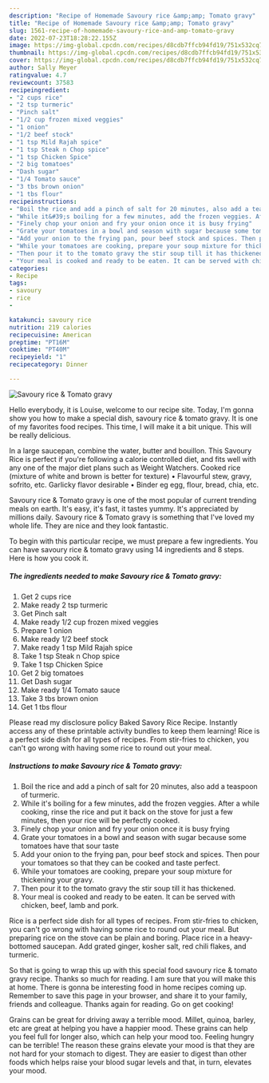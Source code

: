 ```yaml
---
description: "Recipe of Homemade Savoury rice &amp;amp; Tomato gravy"
title: "Recipe of Homemade Savoury rice &amp;amp; Tomato gravy"
slug: 1561-recipe-of-homemade-savoury-rice-and-amp-tomato-gravy
date: 2022-07-23T18:28:22.155Z
image: https://img-global.cpcdn.com/recipes/d8cdb7ffcb94fd19/751x532cq70/savoury-rice-tomato-gravy-recipe-main-photo.jpg
thumbnail: https://img-global.cpcdn.com/recipes/d8cdb7ffcb94fd19/751x532cq70/savoury-rice-tomato-gravy-recipe-main-photo.jpg
cover: https://img-global.cpcdn.com/recipes/d8cdb7ffcb94fd19/751x532cq70/savoury-rice-tomato-gravy-recipe-main-photo.jpg
author: Sally Meyer
ratingvalue: 4.7
reviewcount: 37583
recipeingredient:
- "2 cups rice"
- "2 tsp turmeric"
- "Pinch salt"
- "1/2 cup frozen mixed veggies"
- "1 onion"
- "1/2 beef stock"
- "1 tsp Mild Rajah spice"
- "1 tsp Steak n Chop spice"
- "1 tsp Chicken Spice"
- "2 big tomatoes"
- "Dash sugar"
- "1/4 Tomato sauce"
- "3 tbs brown onion"
- "1 tbs flour"
recipeinstructions:
- "Boil the rice and add a pinch of salt for 20 minutes, also add a teaspoon of turmeric."
- "While it&#39;s boiling for a few minutes, add the frozen veggies. After a while cooking, rinse the rice and put it back on the stove for just a few minutes, then your rice will be perfectly cooked."
- "Finely chop your onion and fry your onion once it is busy frying"
- "Grate your tomatoes in a bowl and season with sugar because some tomatoes have that sour taste"
- "Add your onion to the frying pan, pour beef stock and spices. Then pour your tomatoes so that they can be cooked and taste perfect."
- "While your tomatoes are cooking, prepare your soup mixture for thickening your gravy."
- "Then pour it to the tomato gravy the stir soup till it has thickened."
- "Your meal is cooked and ready to be eaten. It can be served with chicken, beef, lamb and pork."
categories:
- Recipe
tags:
- savoury
- rice
- 

katakunci: savoury rice  
nutrition: 219 calories
recipecuisine: American
preptime: "PT16M"
cooktime: "PT40M"
recipeyield: "1"
recipecategory: Dinner

---
```



![Savoury rice &amp; Tomato gravy](https://img-global.cpcdn.com/recipes/d8cdb7ffcb94fd19/751x532cq70/savoury-rice-tomato-gravy-recipe-main-photo.jpg)

Hello everybody, it is Louise, welcome to our recipe site. Today, I'm gonna show you how to make a special dish, savoury rice &amp; tomato gravy. It is one of my favorites food recipes. This time, I will make it a bit unique. This will be really delicious.

In a large saucepan, combine the water, butter and bouillon. This Savoury Rice is perfect if you&#39;re following a calorie controlled diet, and fits well with any one of the major diet plans such as Weight Watchers. Cooked rice (mixture of white and brown is better for texture) • Flavourful stew, gravy, sofrito, etc. Garlicky flavor desirable • Binder eg egg, flour, bread, chia, etc.

Savoury rice &amp; Tomato gravy is one of the most popular of current trending meals on earth. It's easy, it's fast, it tastes yummy. It's appreciated by millions daily. Savoury rice &amp; Tomato gravy is something that I've loved my whole life. They are nice and they look fantastic.


To begin with this particular recipe, we must prepare a few ingredients. You can have savoury rice &amp; tomato gravy using 14 ingredients and 8 steps. Here is how you cook it.

<!--inarticleads1-->

##### The ingredients needed to make Savoury rice &amp; Tomato gravy:

1. Get 2 cups rice
1. Make ready 2 tsp turmeric
1. Get Pinch salt
1. Make ready 1/2 cup frozen mixed veggies
1. Prepare 1 onion
1. Make ready 1/2 beef stock
1. Make ready 1 tsp Mild Rajah spice
1. Take 1 tsp Steak n Chop spice
1. Take 1 tsp Chicken Spice
1. Get 2 big tomatoes
1. Get Dash sugar
1. Make ready 1/4 Tomato sauce
1. Take 3 tbs brown onion
1. Get 1 tbs flour


Please read my disclosure policy Baked Savory Rice Recipe. Instantly access any of these printable activity bundles to keep them learning! Rice is a perfect side dish for all types of recipes. From stir-fries to chicken, you can&#39;t go wrong with having some rice to round out your meal. 

<!--inarticleads2-->

##### Instructions to make Savoury rice &amp; Tomato gravy:

1. Boil the rice and add a pinch of salt for 20 minutes, also add a teaspoon of turmeric.
1. While it&#39;s boiling for a few minutes, add the frozen veggies. After a while cooking, rinse the rice and put it back on the stove for just a few minutes, then your rice will be perfectly cooked.
1. Finely chop your onion and fry your onion once it is busy frying
1. Grate your tomatoes in a bowl and season with sugar because some tomatoes have that sour taste
1. Add your onion to the frying pan, pour beef stock and spices. Then pour your tomatoes so that they can be cooked and taste perfect.
1. While your tomatoes are cooking, prepare your soup mixture for thickening your gravy.
1. Then pour it to the tomato gravy the stir soup till it has thickened.
1. Your meal is cooked and ready to be eaten. It can be served with chicken, beef, lamb and pork.


Rice is a perfect side dish for all types of recipes. From stir-fries to chicken, you can&#39;t go wrong with having some rice to round out your meal. But preparing rice on the stove can be plain and boring. Place rice in a heavy-bottomed saucepan. Add grated ginger, kosher salt, red chili flakes, and turmeric. 

So that is going to wrap this up with this special food savoury rice &amp; tomato gravy recipe. Thanks so much for reading. I am sure that you will make this at home. There is gonna be interesting food in home recipes coming up. Remember to save this page in your browser, and share it to your family, friends and colleague. Thanks again for reading. Go on get cooking!

Grains can be great for driving away a terrible mood. Millet, quinoa, barley, etc are great at helping you have a happier mood. These grains can help you feel full for longer also, which can help your mood too. Feeling hungry can be terrible! The reason these grains elevate your mood is that they are not hard for your stomach to digest. They are easier to digest than other foods which helps raise your blood sugar levels and that, in turn, elevates your mood.
